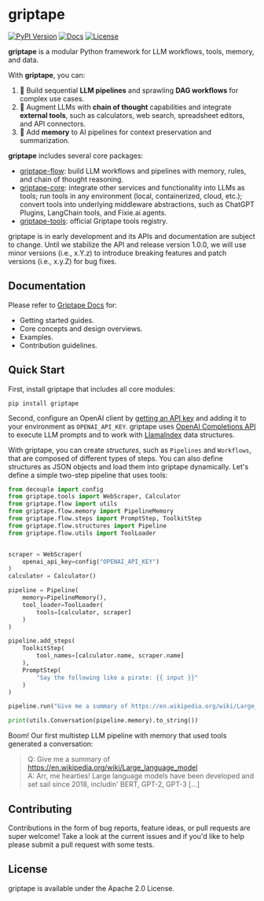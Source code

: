 # griptape

[![PyPI Version](https://img.shields.io/pypi/v/griptape.svg)](https://pypi.python.org/pypi/griptape)
[![Docs](https://readthedocs.org/projects/griptape/badge/)](https://griptape.readthedocs.io)
[![License](https://img.shields.io/badge/License-Apache%202.0-blue.svg)](https://github.com/gitbucket/gitbucket/blob/master/LICENSE)

**griptape** is a modular Python framework for LLM workflows, tools, memory, and data.

With **griptape**, you can:

1. 🚰 Build sequential **LLM pipelines** and sprawling **DAG workflows** for complex use cases.
2. 🧰️ Augment LLMs with **chain of thought** capabilities and integrate **external tools**, such as calculators, web search, spreadsheet editors, and API connectors.
3. 💾 Add **memory** to AI pipelines for context preservation and summarization.

**griptape** includes several core packages:

- [griptape-flow](https://github.com/griptape-ai/griptape-flow): build LLM workflows and pipelines with memory, rules, and chain of thought reasoning.
- [griptape-core](https://github.com/griptape-ai/griptape-core): integrate other services and functionality into LLMs as tools; run tools in any environment (local, containerized, cloud, etc.); convert tools into underlying middleware abstractions, such as ChatGPT Plugins, LangChain tools, and Fixie.ai agents.
- [griptape-tools](https://github.com/griptape-ai/griptape-tools): official Griptape tools registry.

griptape is in early development and its APIs and documentation are subject to change. Until we stabilize the API and release version 1.0.0, we will use minor versions (i.e., x.Y.z) to introduce breaking features and patch versions (i.e., x.y.Z) for bug fixes.

## Documentation

Please refer to [Griptape Docs](https://griptape.readthedocs.io) for:

- Getting started guides. 
- Core concepts and design overviews.
- Examples.
- Contribution guidelines.

## Quick Start

First, install griptape that includes all core modules:

```
pip install griptape
```

Second, configure an OpenAI client by [getting an API key](https://beta.openai.com/account/api-keys) and adding it to your environment as `OPENAI_API_KEY`. griptape uses [OpenAI Completions API](https://platform.openai.com/docs/guides/completion) to execute LLM prompts and to work with [LlamaIndex](https://gpt-index.readthedocs.io/en/latest/index.html) data structures.

With griptape, you can create *structures*, such as `Pipelines` and `Workflows`, that are composed of different types of steps. You can also define structures as JSON objects and load them into griptape dynamically. Let's define a simple two-step pipeline that uses tools:

```python
from decouple import config
from griptape.tools import WebScraper, Calculator
from griptape.flow import utils
from griptape.flow.memory import PipelineMemory
from griptape.flow.steps import PromptStep, ToolkitStep
from griptape.flow.structures import Pipeline
from griptape.flow.utils import ToolLoader


scraper = WebScraper(
    openai_api_key=config("OPENAI_API_KEY")
)
calculator = Calculator()

pipeline = Pipeline(
    memory=PipelineMemory(),
    tool_loader=ToolLoader(
        tools=[calculator, scraper]
    )
)

pipeline.add_steps(
    ToolkitStep(
        tool_names=[calculator.name, scraper.name]
    ),
    PromptStep(
        "Say the following like a pirate: {{ input }}"
    )
)

pipeline.run("Give me a summary of https://en.wikipedia.org/wiki/Large_language_model")

print(utils.Conversation(pipeline.memory).to_string())

```

Boom! Our first multistep LLM pipeline with memory that used tools generated a conversation:

> Q: Give me a summary of https://en.wikipedia.org/wiki/Large_language_model  
> A: Arr, me hearties! Large language models have been developed and set sail since 2018, includin' BERT, GPT-2, GPT-3 [...]

## Contributing

Contributions in the form of bug reports, feature ideas, or pull requests are super welcome! Take a look at the current issues and if you'd like to help please submit a pull request with some tests.

## License

griptape is available under the Apache 2.0 License.